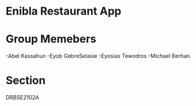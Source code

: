 # Enibla Restaurant App
# Group Memebers
  -Abel Kassahun
  -Eyob GebreSelasie
  -Eyosias Tewodros
  -Michael Berhan
# Section 
DRBSE2102A
